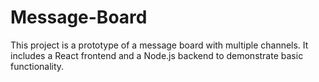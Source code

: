 # Message-Board
This project is a prototype of a message board with multiple channels.  It includes a React frontend and a Node.js backend to demonstrate basic functionality.

